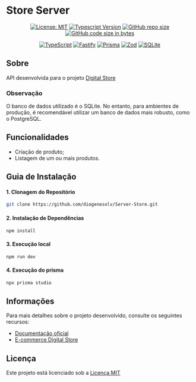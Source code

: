 # Store Server

<div align="center">

[![License: MIT](https://img.shields.io/badge/License-MIT-C92071)](https://opensource.org/licenses/MIT)
[![Typescript Version](https://img.shields.io/badge/Typescript-5%2B-C92071)](https://www.typescriptlang.org/)
[![GitHub repo size](https://img.shields.io/github/repo-size/marllonmendez/stories?color=C92071)]()
[![GitHub code size in bytes](https://img.shields.io/github/languages/code-size/marllonmendez/stories?color=C92071)]()

[![TypeScript](https://img.shields.io/badge/TypeScript-C92071?style=for-the-badge&logo=typescript&logoColor=white)](https://www.typescriptlang.org/)
[![Fastify](https://img.shields.io/badge/fastify-C92071?style=for-the-badge&logo=fastify&logoColor=white)](https://fastify.dev/)
[![Prisma](https://img.shields.io/badge/Prisma-C92071?style=for-the-badge&logo=Prisma&logoColor=white)](https://www.prisma.io/)
[![Zod](https://img.shields.io/badge/-Zod-C92071?style=for-the-badge&logo=zod&logoColor=white)](https://zod.dev/)
[![SQLite](https://img.shields.io/badge/Sqlite-C92071?style=for-the-badge&logo=sqlite&logoColor=white)](https://www.sqlite.org/)

</div>

## Sobre
API desenvolvida para o projeto [Digital Store](https://github.com/diogenesolv/Digital-Store)

### Observação
O banco de dados utilizado é o SQLite. No entanto, para ambientes de produção, é recomendável utilizar um banco de dados mais robusto, como o PostgreSQL.

## Funcionalidades

- Criação de produto;
- Listagem de um ou mais produtos.

## Guia de Instalação

<h4>1. Clonagem do Repositório</h4>

```bash
git clone https://github.com/diogenesolv/Server-Store.git
```

<h4>2. Instalação de Dependências</h4>

```bash
npm install
```

<h4>3. Execução local</h4>

```bash
npm run dev
```

<h4>4. Execução do prisma</h4>

```bash
npx prisma studio
```

## Informações
Para mais detalhes sobre o projeto desenvolvido, consulte os seguintes recursos:

- [Documentação oficial](https://github.com/digitalcollegebr/projeto-backend)
- [E-commerce Digital Store](https://digital-store-web.vercel.app/)

## Licença

Este projeto está licenciado sob a [Licença MIT](LICENSE)
